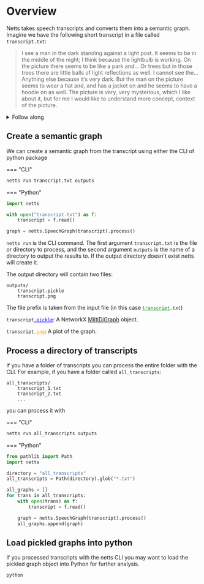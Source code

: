 # Overview

Netts takes speech transcripts and converts them into a semantic graph. Imagine we have the following short transcript in a file called `transcript.txt`:

> I see a man in the dark standing against a light post. It seems to be in the middle of the night; I think because the lightbulb is working. On the picture there seems to be like a park and... Or trees but in those trees there are little balls of light reflections as well. I cannot see the… Anything else because it’s very dark. But the man on the picture seems to wear a hat and, and has a jacket on and he seems to have a hoodie on as well. The picture is very, very mysterious, which I like about it, but for me I would like to understand more concept, context of the picture.

<details>
<summary>Follow along</summary>
To follow along create this example in a file by running the following command in a terminal

```bash
echo "I see a man in the dark standing against a light post. It seems to be in the middle of the night; I think because the lightbulb is working. On the picture there seems to be like a park and... Or trees but in those trees there are little balls of light reflections as well. I cannot see the… Anything else because it’s very dark. But the man on the picture seems to wear a hat and, and has a jacket on and he seems to have a hoodie on as well. The picture is very, very mysterious, which I like about it, but for me I would like to understand more concept, context of the picture." > transcript.txt
```

</details>

## Create a semantic graph

We can create a semantic graph from the transcript using either the CLI of python package

=== "CLI"

```bash
netts run transcript.txt outputs
```

=== "Python"

```python
import netts

with open("transcript.txt") as f:
    transcript = f.read()

graph = netts.SpeechGraph(transcript).process()

```

`netts run` is the CLI command. The first argument `transcript.txt` is the file or directory to process, and the second argument `outputs` is the name of a directory to output the results to. If the output directory doesn't exist netts will create it.

The output directory will contain two files:

```text
outputs/
    transcript.pickle
    transcript.png
```

The file prefix is taken from the input file (in this case <code><ins style="color: green; text-decoration-color: green;">transcript</ins>.txt</code>)

<code>transcript<ins style="color: blue; text-decoration-color: blue;">.pickle</ins></code>: A NetworkX [MiltiDiGraph](https://networkx.org/documentation/stable/reference/classes/multidigraph.html) object.

<code>transcript<ins style="color: orange; text-decoration-color:orange;">.png</ins></code>: A plot of the graph.

## Process a directory of transcripts

If you have a folder of transcripts you can process the entire folder with the CLI. For example, if you have a folder called `all_transcripts`:

```text
all_transcripts/
    transcript_1.txt
    transcript_2.txt
    ...
```

you can process it with

=== "CLI"

```bash
netts run all_transcripts outputs
```

=== "Python"

```python
from pathlib import Path
import netts

directory = "all_transcripts"
all_transcripts = Path(directory).glob("*.txt")

all_graphs = []
for trans in all_transcripts:
    with open(trans) as f:
        transcript = f.read()

    graph = netts.SpeechGraph(transcript).process()
    all_graphs.append(graph)
```

## Load pickled graphs into python

If you processed transcripts with the netts CLI you may want to load the pickled graph object into Python for further analysis.

```python
python
```
